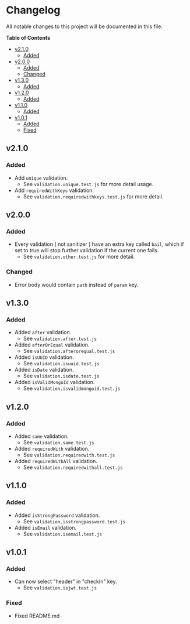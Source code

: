 # Changelog

All notable changes to this project will be documented in this file.

<!-- START doctoc generated TOC please keep comment here to allow auto update -->
<!-- DON'T EDIT THIS SECTION, INSTEAD RE-RUN doctoc TO UPDATE -->
**Table of Contents**

- [v2.1.0](#v210)
  - [Added](#added)
- [v2.0.0](#v200)
  - [Added](#added-1)
  - [Changed](#changed)
- [v1.3.0](#v130)
  - [Added](#added-2)
- [v1.2.0](#v120)
  - [Added](#added-3)
- [v1.1.0](#v110)
  - [Added](#added-4)
- [v1.0.1](#v101)
  - [Added](#added-5)
  - [Fixed](#fixed)

<!-- END doctoc generated TOC please keep comment here to allow auto update -->

## v2.1.0

### Added
- Add `unique` validation.
  - See `validation.unique.test.js` for more detail usage.
- Add `requiredWithKeys` validation.
  - See `validation.requiredwithkeys.test.js` for more detail.

## v2.0.0

### Added
- Every validation ( not sanitizer ) have an extra key called `bail`, which if set to true will stop further validation if the current one fails.
  - See `validation.other.test.js` for more detail.

### Changed
- Error body would contain `path` instead of `param` key.

## v1.3.0

### Added
- Added `after` validation.
  - See `validation.after.test.js`
- Added `afterOrEqual` validation.
  - See `validation.afterorequal.test.js`
- Added `isUUID` validation.
  - See `validation.isuuid.test.js`
- Added `isDate` validation.
  - See `validation.isdate.test.js`
- Added `isValidMongoId` validation.
  - See `validation.isvalidmongoid.test.js`

## v1.2.0

### Added
- Added `same` validation.
  - See `validation.same.test.js`
- Added `requiredWith` validation.
  - See `validation.requiredwith.test.js`
- Added `requiredWithAll` validation.
  - See `validation.requiredwithall.test.js`

## v1.1.0

### Added
- Added `isStrongPassword` validation.
  - See `validation.isstrongpassword.test.js`
- Added `isEmail` validation.
  - See `validation.isemail.test.js`


## v1.0.1

### Added
- Can now select "header" in "checkIn" key.
  - See `validation.isjwt.test.js`

### Fixed
- Fixed README.md
